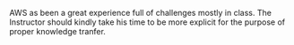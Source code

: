 AWS as been a great experience full of challenges mostly in class.
The Instructor should kindly take his time to be more explicit for the purpose of proper knowledge tranfer. 